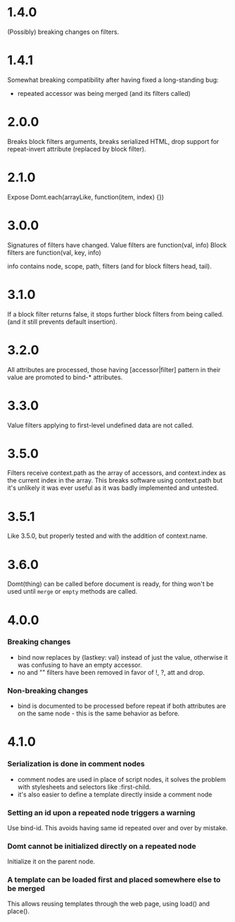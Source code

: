 1.4.0
=====

(Possibly) breaking changes on filters.

1.4.1
=====

Somewhat breaking compatibility after having fixed a long-standing bug:
- repeated accessor was being merged (and its filters called)

2.0.0
=====

Breaks block filters arguments, breaks serialized HTML, drop support for
repeat-invert attribute (replaced by block filter).

2.1.0
=====

Expose Domt.each(arrayLike, function(item, index) {})

3.0.0
=====

Signatures of filters have changed.
Value filters are function(val, info)
Block filters are function(val, key, info)

info contains node, scope, path, filters (and for block filters head, tail).

3.1.0
=====

If a block filter returns false, it stops further block filters from being called.
(and it still prevents default insertion).

3.2.0
=====

All attributes are processed, those having [accessor|filter] pattern in their
value are promoted to bind-* attributes.

3.3.0
=====

Value filters applying to first-level undefined data are not called.

3.5.0
=====

Filters receive context.path as the array of accessors, and context.index as
the current index in the array.
This breaks software using context.path but it's unlikely it was ever useful as
it was badly implemented and untested.

3.5.1
=====

Like 3.5.0, but properly tested and with the addition of context.name.

3.6.0
=====

Domt(thing) can be called before document is ready, for thing won't be
used until `merge` or `empty` methods are called.

4.0.0
=====

### Breaking changes
* bind now replaces by {lastkey: val} instead of just the value, otherwise it
  was confusing to have an empty accessor.
* no and "" filters have been removed in favor of !, ?, att and drop.

### Non-breaking changes
* bind is documented to be processed before repeat if both attributes are on
the same node - this is the same behavior as before.


4.1.0
=====

### Serialization is done in comment nodes
* comment nodes are used in place of script nodes, it solves the problem with
  stylesheets and selectors like :first-child.
* it's also easier to define a template directly inside a comment node

### Setting an id upon a repeated node triggers a warning

Use bind-id.
This avoids having same id repeated over and over by mistake.

### Domt cannot be initialized directly on a repeated node

Initialize it on the parent node.

### A template can be loaded first and placed somewhere else to be merged

This allows reusing templates through the web page, using load() and place().

